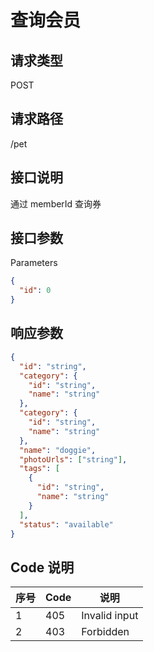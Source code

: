 # 查询会员 <Badge text="beta" type="warn"/> <Badge text="0.1.1+"/>

## 请求类型

POST

## 请求路径

​/pet

## 接口说明

通过 memberId 查询券

## 接口参数

Parameters

```json
{
  "id": 0
}
```

## 响应参数

```json
{
  "id": "string",
  "category": {
    "id": "string",
    "name": "string"
  },
  "category": {
    "id": "string",
    "name": "string"
  },
  "name": "doggie",
  "photoUrls": ["string"],
  "tags": [
    {
      "id": "string",
      "name": "string"
    }
  ],
  "status": "available"
}
```

## Code 说明

| 序号 | Code | 说明          |
| ---- | ---- | ------------- |
| 1    | 405  | Invalid input |
| 2    | 403  | Forbidden     |

